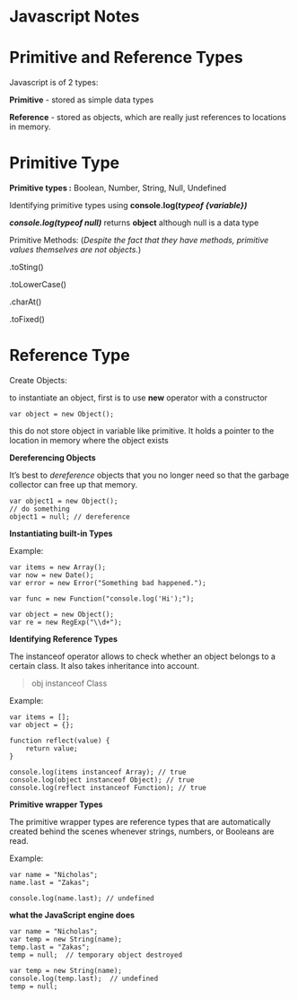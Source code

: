 
# Javascript Notes

# Primitive and Reference Types

Javascript is of 2 types:

**Primitive** - stored as simple data types

**Reference** - stored as objects, which are really just references to locations in memory.

 # Primitive Type
**Primitive types :** Boolean, Number, String, Null, Undefined

  
Identifying primitive types using  **console.log(_typeof {variable})_**

  

**_console.log(typeof null)_** returns **object** although null is a data type

 
Primitive Methods: (_Despite the fact that they have methods, primitive values themselves are not objects._)

.toSting()

.toLowerCase()

.charAt()

.toFixed()

  

# Reference Type

Create Objects:

to instantiate an object, first is to use **new** operator with a constructor

	var object = new Object();

this do not store object in variable like primitive. It holds a pointer to the location in memory where the object exists

  

**Dereferencing Objects**

It’s best to _dereference_ objects that you no longer need so that the garbage collector can free up that memory.

	var object1 = new Object();  
	// do something  
	object1 = null; // dereference

  

**Instantiating built-in Types**

Example:

	var items = new Array();  
	var now = new Date();  
	var error = new Error("Something bad happened.");

	var func = new Function("console.log('Hi');");

	var object = new Object();  
	var re = new RegExp("\\d+");

  

  

**Identifying Reference Types**

The instanceof operator allows to check whether an object belongs to a certain class. It also takes inheritance into account.

> obj instanceof Class

  

Example:

	var items = [];
	var object = {};
	
	function reflect(value) {
		return value;
	}
	
	console.log(items instanceof Array); // true
	console.log(object instanceof Object); // true
	console.log(reflect instanceof Function); // true

  

**Primitive wrapper Types**

The primitive wrapper types are reference types that are automatically created behind the scenes whenever strings, numbers, or Booleans are read.

Example:

	var name = "Nicholas";
	name.last = "Zakas";

	console.log(name.last); // undefined

  

**what the JavaScript engine does**

	var name = "Nicholas";
	var temp = new String(name);
	temp.last = "Zakas";
	temp = null;  // temporary object destroyed
	
	var temp = new String(name);
	console.log(temp.last);  // undefined
	temp = null;